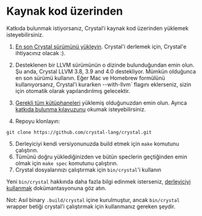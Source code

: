 # Kaynak kod üzerinden

Katkıda bulunmak istiyorsanız, Crystal'i kaynak kod üzerinden yüklemek isteyebilirsiniz.

1. [En son Crystal sürümünü yükleyin](https://crystal-lang.org/docs/installation). Crystal'i derlemek için, Crystal'e ihtiyacınız olacak :).

2. Desteklenen bir LLVM sürümünün o dizinde bulunduğundan emin olun. Şu anda, Crystal LLVM 3.8, 3.9 and 4.0 destekliyor. Mümkün olduğunca en son sürümü kullanın. Eğer Mac ve Homebrew formülünü kullanıyorsanız, Crystal'i kurarken --with-llvm` flagını eklerseniz, sizin için otomatik olarak yapılandırılmış gelecektir.

3. [Gerekli tüm kütüphaneleri](https://github.com/crystal-lang/crystal/wiki/All-required-libraries) yüklemiş olduğunuzdan emin olun. Ayrıca [katkıda bulunma kılavuzunu](https://github.com/crystal-lang/crystal/blob/master/CONTRIBUTING.md) okumak isteyebilirsiniz.

4. Repoyu klonlayın:

```
git clone https://github.com/crystal-lang/crystal.git
```

5. Derleyiciyi kendi versiyonunuzda build etmek için `make` komutunu çalıştırın.
6. Tümünü doğru yüklediğinizden ve bütün speclerin geçtiğinden emin olmak için `make spec` komutunu çalıştırın.
7. Crystal dosyalarınızı çalıştırmak için `bin/crystal`'i kullanın

Yeni `bin/crystal` hakkında daha fazla bilgi edinmek isterseniz, [derleyiciyi kullanmak](https://crystal-lang.org/docs/using_the_compiler/) dokümantasyonuna göz atın.

Not: Asıl binary `.build/crystal` içine kurulmuştur, ancak `bin/crystal` wrapper betiği crystal'i çalıştırmak için kullanmanız gereken şeydir.
